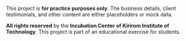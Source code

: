 This project is **for practice purposes only**. The business details, client
testimonials, and other content are either placeholders or mock data.

**All rights reserved** by the **Incubation Center of Kirirom Institute of
Technology**. This project is part of an educational exercise for students.
